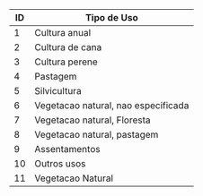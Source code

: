 | ID | Tipo de Uso                               |
|---|---|
| 1  | Cultura anual                             |
| 2  | Cultura de cana                           |
| 3  | Cultura perene                            |
| 4  | Pastagem                                  |
| 5  | Silvicultura                              |
| 6  | Vegetacao natural, nao especificada       |
| 7  | Vegetacao natural, Floresta               |
| 8  | Vegetacao natural, pastagem               |
| 9  | Assentamentos                             |
| 10 | Outros usos                               |
| 11 | Vegetacao Natural                         |
